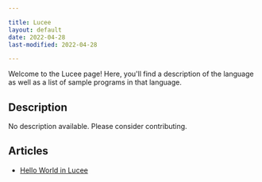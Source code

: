 ```yaml
---

title: Lucee
layout: default
date: 2022-04-28
last-modified: 2022-04-28

---
```


Welcome to the Lucee page! Here, you'll find a description of the language as well as a list of sample programs in that language.

## Description

No description available. Please consider contributing.

## Articles

- [Hello World in Lucee](https://sampleprograms.io/projects/hello-world/lucee)